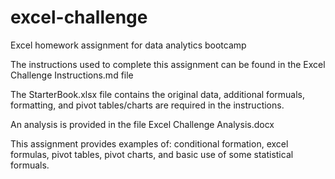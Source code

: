 # excel-challenge
Excel homework assignment for data analytics bootcamp

The instructions used to complete this assignment can be found in the Excel Challenge Instructions.md file

The StarterBook.xlsx file contains the original data, additional formuals, formatting, and pivot tables/charts are required in the instructions.

An analysis is provided in the file Excel Challenge Analysis.docx

This assignment provides examples of: conditional formation, excel formulas, pivot tables, pivot charts, and basic use of some statistical formuals.
